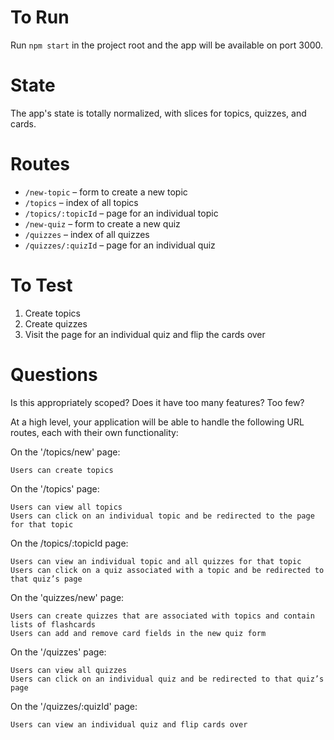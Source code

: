 # To Run

Run `npm start` in the project root and the app will be available on port 3000.

# State

The app's state is totally normalized, with slices for topics, quizzes, and cards.

# Routes

- `/new-topic` – form to create a new topic
- `/topics` – index of all topics
- `/topics/:topicId` – page for an individual topic
- `/new-quiz` – form to create a new quiz
- `/quizzes` – index of all quizzes
- `/quizzes/:quizId` – page for an individual quiz

# To Test

1. Create topics
2. Create quizzes
3. Visit the page for an individual quiz and flip the cards over

# Questions

Is this appropriately scoped? Does it have too many features? Too few?




At a high level, your application will be able to handle the following URL routes, each with their own functionality:

On the '/topics/new' page:

    Users can create topics

On the '/topics' page:

    Users can view all topics
    Users can click on an individual topic and be redirected to the page for that topic

On the /topics/:topicId page:

    Users can view an individual topic and all quizzes for that topic
    Users can click on a quiz associated with a topic and be redirected to that quiz’s page

On the 'quizzes/new' page:

    Users can create quizzes that are associated with topics and contain lists of flashcards
    Users can add and remove card fields in the new quiz form

On the '/quizzes' page:

    Users can view all quizzes
    Users can click on an individual quiz and be redirected to that quiz’s page

On the '/quizzes/:quizId' page:

    Users can view an individual quiz and flip cards over

